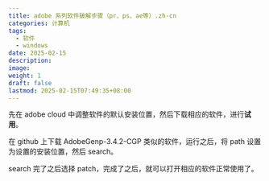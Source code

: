 ```yaml
---
title: adobe 系列软件破解步骤（pr、ps、ae等）.zh-cn
categories: 计算机
tags:
  - 软件
  - windows
date: 2025-02-15
description: 
image: 
weight: 1
draft: false
lastmod: 2025-02-15T07:49:35+08:00
---
```

先在 adobe cloud 中调整软件的默认安装位置，然后下载相应的软件，进行**试用**。

在 github 上下载 AdobeGenp-3.4.2-CGP 类似的软件，运行之后，将 path 设置为设置的安装位置，然后 search。

search 完了之后选择 patch，完成了之后，就可以打开相应的软件正常使用了。